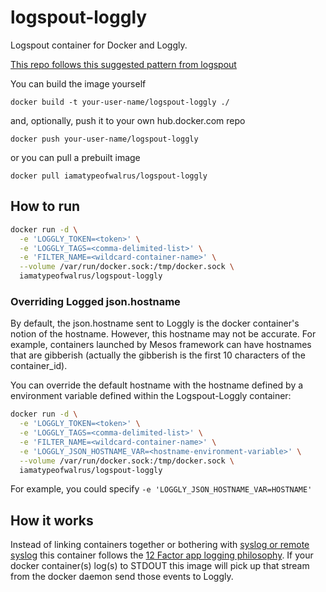 # logspout-loggly
Logspout container for Docker and Loggly.

[This repo follows this suggested pattern from logspout](https://github.com/gliderlabs/logspout/tree/master/custom)

You can build the image yourself

```docker build -t your-user-name/logspout-loggly ./```

and, optionally, push it to your own hub.docker.com repo

```docker push your-user-name/logspout-loggly```

or you can pull a prebuilt image

```docker pull iamatypeofwalrus/logspout-loggly```

## How to run

```sh
docker run -d \
  -e 'LOGGLY_TOKEN=<token>' \
  -e 'LOGGLY_TAGS=<comma-delimited-list>' \
  -e 'FILTER_NAME=<wildcard-container-name>' \
  --volume /var/run/docker.sock:/tmp/docker.sock \
  iamatypeofwalrus/logspout-loggly
```

### Overriding Logged json.hostname
By default, the json.hostname sent to Loggly is the docker container's notion of the hostname.
However, this hostname may not be accurate.
For example, containers launched by Mesos framework can have hostnames that are gibberish
(actually the gibberish is the first 10 characters of the container_id).

You can override the default hostname with the hostname defined by a environment variable defined
within the Logspout-Loggly container:

```sh
docker run -d \
  -e 'LOGGLY_TOKEN=<token>' \
  -e 'LOGGLY_TAGS=<comma-delimited-list>' \
  -e 'FILTER_NAME=<wildcard-container-name>' \
  -e 'LOGGLY_JSON_HOSTNAME_VAR=<hostname-environment-variable>' \
  --volume /var/run/docker.sock:/tmp/docker.sock \
  iamatypeofwalrus/logspout-loggly
```

For example, you could specify `-e 'LOGGLY_JSON_HOSTNAME_VAR=HOSTNAME'`

## How it works
Instead of linking containers together or bothering with [syslog or remote syslog](https://www.loggly.com/blog/centralize-logs-docker-containers) this container follows the [12 Factor app logging philosophy](http://12factor.net/logs). If your docker container(s) log(s) to STDOUT this image will pick up that stream from the docker daemon send those events to Loggly.
